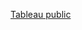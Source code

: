 [Tableau public](https://public.tableau.com/profile/yenchunliu#!/vizhome/GroupSQLTableau/NYCFLIGHTS)
